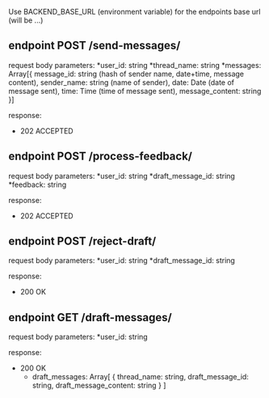 Use BACKEND_BASE_URL (environment variable) for the endpoints base url (will be ...)



## endpoint POST /send-messages/
request body parameters:
*user_id: string 
*thread_name: string 
*messages: Array[{
    message_id: string (hash of sender name, date+time, message content), 
    sender_name: string (name of sender), 
    date: Date (date of message sent), 
    time: Time (time of message sent), 
    message_content: string
}]

response: 
- 202 ACCEPTED


## endpoint POST /process-feedback/
request body parameters:
*user_id: string 
*draft_message_id: string 
*feedback: string

response: 
- 202 ACCEPTED


## endpoint POST /reject-draft/
request body parameters: 
*user_id: string 
*draft_message_id: string 

response: 
- 200 OK

## endpoint GET /draft-messages/
request body parameters: 
*user_id: string 

response: 
- 200 OK
    - draft_messages: Array[
        {
            thread_name: string,
            draft_message_id: string, 
            draft_message_content: string
        }
    ]






